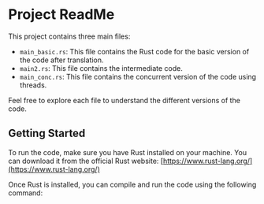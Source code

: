 # Project ReadMe

This project contains three main files:

- `main_basic.rs`: This file contains the Rust code for the basic version of the code after translation.
- `main2.rs`: This file contains the intermediate code.
- `main_conc.rs`: This file contains the concurrent version of the code using threads.

Feel free to explore each file to understand the different versions of the code.

## Getting Started

To run the code, make sure you have Rust installed on your machine. You can download it from the official Rust website: [https://www.rust-lang.org/](https://www.rust-lang.org/)

Once Rust is installed, you can compile and run the code using the following command:
